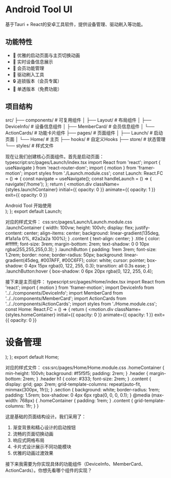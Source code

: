 # Android Tool UI

基于Tauri + React的安卓工具软件，提供设备管理、驱动刷入等功能。

## 功能特性

- 🚀 优雅的启动页面与主页切换动画
- 📱 实时设备信息展示
- 👑 会员功能管理
- 🔧 驱动刷入工具
- 🔒 追锁版本（会员专属）
- 🎯 单透版本（免费功能）

## 项目结构 
src/
├── components/ # 可复用组件
│ ├── Layout/ # 布局组件
│ ├── DeviceInfo/ # 设备信息组件
│ ├── MemberCard/ # 会员信息组件
│ └── ActionCards/ # 功能卡片组件
├── pages/ # 页面组件
│ ├── Launch/ # 启动页面
│ └── Home/ # 主页
├── hooks/ # 自定义Hooks
├── store/ # 状态管理
└── styles/ # 样式文件

现在让我们创建核心页面组件。首先是启动页面：
typescript:src/pages/Launch/index.tsx
import React from 'react';
import { useNavigate } from 'react-router-dom';
import { motion } from 'framer-motion';
import styles from './Launch.module.css';
const Launch: React.FC = () => {
const navigate = useNavigate();
const handleLaunch = () => {
navigate('/home');
};
return (
<motion.div
className={styles.launchContainer}
initial={{ opacity: 0 }}
animate={{ opacity: 1 }}
exit={{ opacity: 0 }}
>
<div className={styles.content}>
<motion.h1
className={styles.title}
initial={{ y: -50 }}
animate={{ y: 0 }}
transition={{ delay: 0.2 }}
>
Android Tool
</motion.h1>
<motion.button
className={styles.launchButton}
whileHover={{ scale: 1.05 }}
whileTap={{ scale: 0.95 }}
onClick={handleLaunch}
>
开始使用
</motion.button>
</div>
</motion.div>
);
};
export default Launch;

对应的样式文件：
css:src/pages/Launch/Launch.module.css
.launchContainer {
width: 100vw;
height: 100vh;
display: flex;
justify-content: center;
align-items: center;
background: linear-gradient(135deg, #1a1a1a 0%, #2a2a2a 100%);
}
.content {
text-align: center;
}
.title {
color: #ffffff;
font-size: 3rem;
margin-bottom: 2rem;
text-shadow: 0 0 10px rgba(255,255,255,0.3);
}
.launchButton {
padding: 1rem 3rem;
font-size: 1.2rem;
border: none;
border-radius: 50px;
background: linear-gradient(45deg, #007AFF, #00C6FF);
color: white;
cursor: pointer;
box-shadow: 0 4px 15px rgba(0, 122, 255, 0.3);
transition: all 0.3s ease;
}
.launchButton:hover {
box-shadow: 0 6px 20px rgba(0, 122, 255, 0.4);

接下来是主页组件：
typescript:src/pages/Home/index.tsx
import React from 'react';
import { motion } from 'framer-motion';
import DeviceInfo from '../../components/DeviceInfo';
import MemberCard from '../../components/MemberCard';
import ActionCards from '../../components/ActionCards';
import styles from './Home.module.css';
const Home: React.FC = () => {
return (
<motion.div
className={styles.homeContainer}
initial={{ opacity: 0 }}
animate={{ opacity: 1 }}
exit={{ opacity: 0 }}
>
<div className={styles.header}>
<h1>设备管理</h1>
</div>
<div className={styles.content}>
<motion.div
className={styles.section}
initial={{ y: 20, opacity: 0 }}
animate={{ y: 0, opacity: 1 }}
transition={{ delay: 0.2 }}
>
<DeviceInfo />
</motion.div>
<motion.div
className={styles.section}
initial={{ y: 20, opacity: 0 }}
animate={{ y: 0, opacity: 1 }}
transition={{ delay: 0.4 }}
>
<MemberCard />
</motion.div>
<motion.div
className={styles.section}
initial={{ y: 20, opacity: 0 }}
animate={{ y: 0, opacity: 1 }}
transition={{ delay: 0.6 }}
>
<ActionCards />
</motion.div>
</div>
</motion.div>
);
};
export default Home;

对应的样式文件：
css:src/pages/Home/Home.module.css
.homeContainer {
min-height: 100vh;
background: #f5f5f5;
padding: 2rem;
}
.header {
margin-bottom: 2rem;
}
.header h1 {
color: #333;
font-size: 2rem;
}
.content {
display: grid;
gap: 2rem;
grid-template-columns: repeat(auto-fit, minmax(300px, 1fr));
}
.section {
background: white;
border-radius: 1rem;
padding: 1.5rem;
box-shadow: 0 4px 6px rgba(0, 0, 0, 0.1);
}
@media (max-width: 768px) {
.homeContainer {
padding: 1rem;
}
.content {
grid-template-columns: 1fr;
}
}

这是基础的页面结构设计。我们采用了：

1. 渐变背景和精心设计的启动按钮
2. 流畅的页面切换动画
3. 响应式网格布局
4. 卡片式设计展示不同功能模块
5. 优雅的动画过渡效果

接下来我需要为你实现具体的功能组件（DeviceInfo、MemberCard、ActionCards）。你想先看哪个组件的实现？